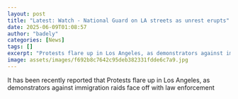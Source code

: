 ```yaml
---
layout: post
title: "Latest: Watch - National Guard on LA streets as unrest erupts"
date: 2025-06-09T01:08:57
author: "badely"
categories: [News]
tags: []
excerpt: "Protests flare up in Los Angeles, as demonstrators against immigration raids face off with law enforcement"
image: assets/images/f692b8c7642c95deb382331fdde6c7a9.jpg
---
```


It has been recently reported that Protests flare up in Los Angeles, as demonstrators against immigration raids face off with law enforcement

